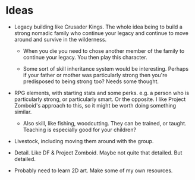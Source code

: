 # Ideas

- Legacy building like Crusader Kings. The whole idea being to build
  a strong nomadic family who continue your legacy and continue to move
  around and survive in the wilderness.

	- When you die you need to chose another member of the family to continue your legacy. You then play this character.

	- Some sort of skill inheritance system would be interesting. Perhaps if your father or mother was particularly strong then you're predisposed to being strong too? Needs some thought.

- RPG elements, with starting stats and some perks. e.g. a person who is particularly strong, or particularly smart. Or the opposite. I like Project Zomboid's approach to this, so it might be worth doing something similar.

	- Also skill, like fishing, woodcutting. They can be trained, or taught. Teaching is especially good for your children?

- Livestock, including moving them around with the group.

- Detail. Like DF & Project Zomboid. Maybe not quite that detailed. But detailed.

- Probably need to learn 2D art. Make some of my own resources. 
